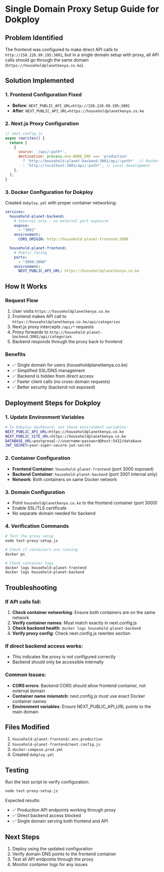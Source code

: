 # Single Domain Proxy Setup Guide for Dokploy

## Problem Identified
The frontend was configured to make direct API calls to `http://158.220.99.195:3001`, but in a single domain setup with proxy, all API calls should go through the same domain (`https://householdplanetkenya.co.ke`).

## Solution Implemented

### 1. Frontend Configuration Fixed
- **Before**: `NEXT_PUBLIC_API_URL=http://158.220.99.195:3001`
- **After**: `NEXT_PUBLIC_API_URL=https://householdplanetkenya.co.ke`

### 2. Next.js Proxy Configuration
```javascript
// next.config.js
async rewrites() {
  return [
    {
      source: '/api/:path*',
      destination: process.env.NODE_ENV === 'production' 
        ? 'http://household-planet-backend:3001/api/:path*'  // Docker container name
        : 'http://localhost:3001/api/:path*', // Local development
    },
  ];
}
```

### 3. Docker Configuration for Dokploy
Created `dokploy.yml` with proper container networking:

```yaml
services:
  household-planet-backend:
    # Internal only - no external port exposure
    expose:
      - "3001"
    environment:
      CORS_ORIGIN: http://household-planet-frontend:3000

  household-planet-frontend:
    # Public facing
    ports:
      - "3000:3000"
    environment:
      NEXT_PUBLIC_API_URL: https://householdplanetkenya.co.ke
```

## How It Works

### Request Flow
1. User visits `https://householdplanetkenya.co.ke`
2. Frontend makes API call to `https://householdplanetkenya.co.ke/api/categories`
3. Next.js proxy intercepts `/api/*` requests
4. Proxy forwards to `http://household-planet-backend:3001/api/categories`
5. Backend responds through the proxy back to frontend

### Benefits
- ✅ Single domain for users (householdplanetkenya.co.ke)
- ✅ Simplified SSL/DNS management
- ✅ Backend is hidden from direct access
- ✅ Faster client calls (no cross-domain requests)
- ✅ Better security (backend not exposed)

## Deployment Steps for Dokploy

### 1. Update Environment Variables
```bash
# In Dokploy dashboard, set these environment variables:
NEXT_PUBLIC_API_URL=https://householdplanetkenya.co.ke
NEXT_PUBLIC_SITE_URL=https://householdplanetkenya.co.ke
DATABASE_URL=postgresql://username:password@host:5432/database
JWT_SECRET=your-super-secure-jwt-secret
```

### 2. Container Configuration
- **Frontend Container**: `household-planet-frontend` (port 3000 exposed)
- **Backend Container**: `household-planet-backend` (port 3001 internal only)
- **Network**: Both containers on same Docker network

### 3. Domain Configuration
- Point `householdplanetkenya.co.ke` to the frontend container (port 3000)
- Enable SSL/TLS certificate
- No separate domain needed for backend

### 4. Verification Commands
```bash
# Test the proxy setup
node test-proxy-setup.js

# Check if containers are running
docker ps

# Check container logs
docker logs household-planet-frontend
docker logs household-planet-backend
```

## Troubleshooting

### If API calls fail:
1. **Check container networking**: Ensure both containers are on the same network
2. **Verify container names**: Must match exactly in next.config.js
3. **Check backend health**: `docker logs household-planet-backend`
4. **Verify proxy config**: Check next.config.js rewrites section

### If direct backend access works:
- This indicates the proxy is not configured correctly
- Backend should only be accessible internally

### Common Issues:
- **CORS errors**: Backend CORS should allow frontend container, not external domain
- **Container name mismatch**: next.config.js must use exact Docker container names
- **Environment variables**: Ensure NEXT_PUBLIC_API_URL points to the main domain

## Files Modified
1. `household-planet-frontend/.env.production`
2. `household-planet-frontend/next.config.js`
3. `docker-compose.prod.yml`
4. Created `dokploy.yml`

## Testing
Run the test script to verify configuration:
```bash
node test-proxy-setup.js
```

Expected results:
- ✅ Production API endpoints working through proxy
- ✅ Direct backend access blocked
- ✅ Single domain serving both frontend and API

## Next Steps
1. Deploy using the updated configuration
2. Verify domain DNS points to the frontend container
3. Test all API endpoints through the proxy
4. Monitor container logs for any issues